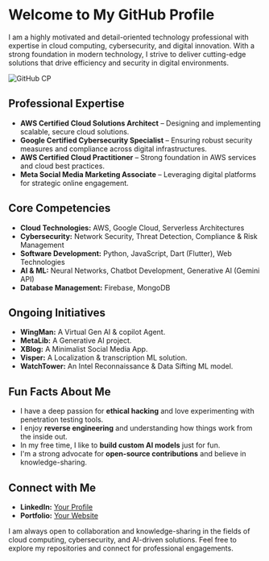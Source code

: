 # Welcome to My GitHub Profile

I am a highly motivated and detail-oriented technology professional with expertise in cloud computing, cybersecurity, and digital innovation. With a strong foundation in modern technology, I strive to deliver cutting-edge solutions that drive efficiency and security in digital environments.


![GitHub CP](https://github.com/user-attachments/assets/e4156d4a-d473-4837-9fd3-156ebb975122)


## Professional Expertise
- **AWS Certified Cloud Solutions Architect** – Designing and implementing scalable, secure cloud solutions.
- **Google Certified Cybersecurity Specialist** – Ensuring robust security measures and compliance across digital infrastructures.
- **AWS Certified Cloud Practitioner** – Strong foundation in AWS services and cloud best practices.
- **Meta Social Media Marketing Associate** – Leveraging digital platforms for strategic online engagement.

## Core Competencies
- **Cloud Technologies:** AWS, Google Cloud, Serverless Architectures
- **Cybersecurity:** Network Security, Threat Detection, Compliance & Risk Management
- **Software Development:** Python, JavaScript, Dart (Flutter), Web Technologies
- **AI & ML:** Neural Networks, Chatbot Development, Generative AI (Gemini API)
- **Database Management:** Firebase, MongoDB

## Ongoing Initiatives
- **WingMan:** A Virtual Gen AI & copilot Agent.
- **MetaLib:** A Generative AI project.
- **XBlog:** A Minimalist Social Media App.
- **Visper:** A Localization & transcription ML solution.
- **WatchTower:** An Intel Reconnaissance & Data Sifting ML model.

## Fun Facts About Me
- I have a deep passion for **ethical hacking** and love experimenting with penetration testing tools.
- I enjoy **reverse engineering** and understanding how things work from the inside out.
- In my free time, I like to **build custom AI models** just for fun.
- I'm a strong advocate for **open-source contributions** and believe in knowledge-sharing.

## Connect with Me
- **LinkedIn:** [Your Profile](www.linkedin.com/in/r-sakaeth-ram-82614731b)
- **Portfolio:** [Your Website](https://sakaethram.framer.website)

I am always open to collaboration and knowledge-sharing in the fields of cloud computing, cybersecurity, and AI-driven solutions. Feel free to explore my repositories and connect for professional engagements.
